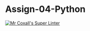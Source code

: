 # Assign-04-Python
[![Mr Coxall's Super Linter](https://github.com/<ICS3U-C-Programming-Enoch-O/Assign-04-Python>/workflows/Mr%20Coxall's%20Super%20Linter/badge.svg)](https://github.com/<ICS3U-C-Programming-Enoch-O/Assign-04-Python>/actions/)
